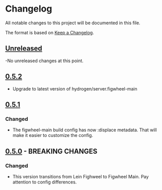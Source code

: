 # Changelog
All notable changes to this project will be documented in this file.

The format is based on [Keep a Changelog](http://keepachangelog.com/en/1.0.0/).

## [Unreleased]

-No unreleased changes at this point.

## [0.5.2]

- Upgrade to latest version of hydrogen/server.figwheel-main

## [0.5.1]

### Changed
- The figwheel-main build config has now :displace metadata.
That will make it easier to customize the config.

## [0.5.0] - BREAKING CHANGES

### Changed
- This version transitions from Lein Fighweel to Figwheel Main.
  Pay attention to config differences.

[UNRELEASED]:  https://github.com/magnetcoop/module.cljs/compare/0.5.2...master
[0.5.2]: https://github.com/magnetcoop/module.cljs/compare/0.5.1...0.5.2
[0.5.1]: https://github.com/magnetcoop/module.cljs/compare/0.5.0...0.5.1
[0.5.0]: https://github.com/magnetcoop/module.cljs/compare/0.4.1...0.5.0
